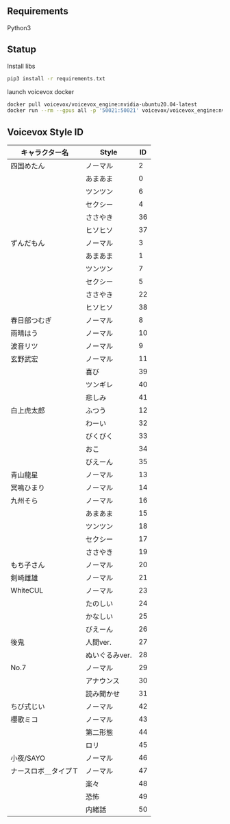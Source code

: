 
## Requirements
Python3

## Statup
Install libs
```bash
pip3 install -r requirements.txt
```

launch voicevox docker  
```bash
docker pull voicevox/voicevox_engine:nvidia-ubuntu20.04-latest
docker run --rm --gpus all -p '50021:50021' voicevox/voicevox_engine:nvidia-ubuntu20.04-latest
```

## Voicevox Style ID

|    キャラクター名    |     Style      | ID  |
| -------------------- | -------------- | --- |
| 四国めたん           | ノーマル       | 2   |
|                      | あまあま       | 0   |
|                      | ツンツン       | 6   |
|                      | セクシー       | 4   |
|                      | ささやき       | 36  |
|                      | ヒソヒソ       | 37  |
| ずんだもん           | ノーマル       | 3   |
|                      | あまあま       | 1   |
|                      | ツンツン       | 7   |
|                      | セクシー       | 5   |
|                      | ささやき       | 22  |
|                      | ヒソヒソ       | 38  |
| 春日部つむぎ         | ノーマル       | 8   |
| 雨晴はう             | ノーマル       | 10  |
| 波音リツ             | ノーマル       | 9   |
| 玄野武宏             | ノーマル       | 11  |
|                      | 喜び           | 39  |
|                      | ツンギレ       | 40  |
|                      | 悲しみ         | 41  |
| 白上虎太郎           | ふつう         | 12  |
|                      | わーい         | 32  |
|                      | びくびく       | 33  |
|                      | おこ           | 34  |
|                      | びえーん       | 35  |
| 青山龍星             | ノーマル       | 13  |
| 冥鳴ひまり           | ノーマル       | 14  |
| 九州そら             | ノーマル       | 16  |
|                      | あまあま       | 15  |
|                      | ツンツン       | 18  |
|                      | セクシー       | 17  |
|                      | ささやき       | 19  |
| もち子さん           | ノーマル       | 20  |
| 剣崎雌雄             | ノーマル       | 21  |
| WhiteCUL             | ノーマル       | 23  |
|                      | たのしい       | 24  |
|                      | かなしい       | 25  |
|                      | びえーん       | 26  |
| 後鬼                 | 人間ver.       | 27  |
|                      | ぬいぐるみver. | 28  |
| No.7                 | ノーマル       | 29  |
|                      | アナウンス     | 30  |
|                      | 読み聞かせ     | 31  |
| ちび式じい           | ノーマル       | 42  |
| 櫻歌ミコ             | ノーマル       | 43  |
|                      | 第二形態       | 44  |
|                      | ロリ           | 45  |
| 小夜/SAYO            | ノーマル       | 46  |
| ナースロボ＿タイプＴ | ノーマル       | 47  |
|                      | 楽々           | 48  |
|                      | 恐怖           | 49  |
|                      | 内緒話         | 50  |

